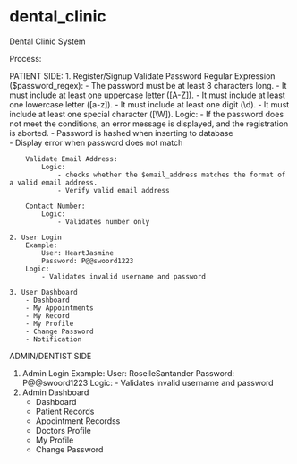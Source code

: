 # dental_clinic
Dental Clinic System

Process:

PATIENT SIDE:
    1. Register/Signup
        Validate Password Regular Expression ($password_regex):
            - The password must be at least 8 characters long.
            - It must include at least one uppercase letter ([A-Z]).
            - It must include at least one lowercase letter ([a-z]).
            - It must include at least one digit (\d).
            - It must include at least one special character ([\W]).
            Logic:
                - If the password does not meet the conditions, an error message is displayed, and the registration is aborted. 
                - Password is hashed when inserting to database    
                - Display error when password does not match

        Validate Email Address:
            Logic:
                - checks whether the $email_address matches the format of a valid email address.
                - Verify valid email address

        Contact Number: 
            Logic:
                - Validates number only

    2. User Login
        Example:
            User: HeartJasmine
            Password: P@@swoord1223
        Logic:
            - Validates invalid username and password

    3. User Dashboard
        - Dashboard
        - My Appointments
        - My Record
        - My Profile
        - Change Password
        - Notification

ADMIN/DENTIST SIDE
1. Admin Login
    Example:
        User: RoselleSantander
        Password: P@@swoord1223
    Logic:
        - Validates invalid username and password
2. Admin Dashboard
    - Dashboard
    - Patient Records
    - Appointment Recordss
    - Doctors Profile
    - My Profile
    - Change Password


